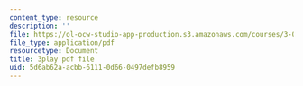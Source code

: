 ```yaml
---
content_type: resource
description: ''
file: https://ol-ocw-studio-app-production.s3.amazonaws.com/courses/3-091sc-introduction-to-solid-state-chemistry-fall-2010/5d6ab62aacbb61110d660497defb8959_FwIKZIWJfg8.pdf
file_type: application/pdf
resourcetype: Document
title: 3play pdf file
uid: 5d6ab62a-acbb-6111-0d66-0497defb8959
---
```

